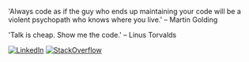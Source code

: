 'Always code as if the guy who ends up maintaining your code will be a violent psychopath who knows where you live.' – Martin Golding

'Talk is cheap. Show me the code.' – Linus Torvalds

[![LinkedIn](https://img.shields.io/badge/LinkedIn-jeprubio-636363?style=for-the-badge&logo=linkedin&logoColor=white&labelColor=0077B5)](https://www.linkedin.com/in/jeprubio/) [![StackOverflow](https://img.shields.io/badge/Stack_Overflow-jeprubio-636363?style=for-the-badge&logo=stackoverflow&logoColor=white&labelColor=F16720)](https://stackoverflow.com/users/1540854/jeprubio)
